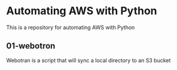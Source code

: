 # Automating AWS with Python
This is a repository for automating AWS with Python

## 01-webotron
Webotran is a script that will sync a local directory to an S3 bucket
